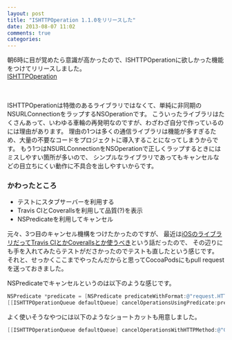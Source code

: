 ```yaml
---
layout: post
title: "ISHTTPOperation 1.1.0をリリースした"
date: 2013-08-07 11:02
comments: true
categories: 
---
```


朝6時に目が覚めたら意識が高かったので、ISHTTPOperationに欲しかった機能をつけてリリースしました。  
[ISHTTPOperation](https://github.com/ishkawa/ISHTTPOperation)

　

ISHTTPOperationは特徴のあるライブラリではなくて、単純に非同期のNSURLConnectionをラップするNSOperationです。
こういったライブラリはたくさんあって、いわゆる車輪の再発明なのですが、わざわざ自分で作っているのには理由があります。
理由の1つは多くの通信ライブラリは機能が多すぎるため、大量の不要なコードをプロジェクトに導入することになってしまうからです。
もう1つはNSURLConnectionをNSOperationで正しくラップするときにはミスしやすい箇所が多いので、
シンプルなライブラリであってもキャンセルなどの目立ちにくい動作に不具合を出しやすいからです。

### かわったところ

- テストにスタブサーバーを利用する
- Travis CIとCoverallsを利用して品質(?)を表示
- NSPredicateを利用してキャンセル

元々、3つ目のキャンセル機構をつけたかったのですが、
最近は[iOSのライブラリだってTravis CIとかCoverallsとか使うべき](http://www.tokoro.me/2013/07/09/objc-travis-coveralls/)という話だったので、
その辺りにも手を入れてみたらテストがださかったのでテストも直したという感じです。
それと、せっかくここまでやったんだからと思ってCocoaPodsにもpull requestを送っておきました。

NSPredicateでキャンセルというのは以下のような感じです。

```objectivec
NSPredicate *predicate = [NSPredicate predicateWithFormat:@"request.HTTPMethod MATCHES %@", @"GET"];
[[ISHTTPOperationQueue defaultQueue] cancelOperationsUsingPredicate:predicate];
```

よく使いそうなやつには以下のようなショートカットも用意しました。

```objectivec
[[ISHTTPOperationQueue defaultQueue] cancelOperationsWithHTTPMethod:@"GET"];
```

